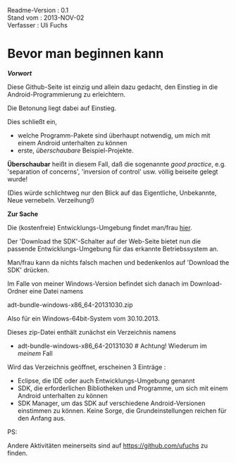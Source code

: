 Readme-Version : 0.1  
Stand vom      : 2013-NOV-02  
Verfasser      : Uli Fuchs

Bevor man beginnen kann
=======================

***Vorwort***

Diese Github-Seite ist einzig und allein dazu gedacht, den Einstieg in die Android-Programmierung zu erleichtern.

Die Betonung liegt dabei auf Einstieg.

Dies schließt ein, 
- welche Programm-Pakete sind überhaupt notwendig, um mich mit einem Android unterhalten zu können  
- erste, *überschaubare* Beispiel-Projekte.

**Überschaubar** heißt in diesem Fall, daß die sogenannte *good practice*, e.g. 'separation of concerns', 'inversion of control' usw. völlig beiseite gelegt wurde!

(Dies würde schlichtweg nur den Blick auf das Eigentliche, Unbekannte, Neue vernebeln. Verzeihung!)

**Zur Sache**

Die (kostenfreie) Entwicklungs-Umgebung findet man/frau [hier](http://developer.android.com/sdk/index.html).  

Der 'Download the SDK'-Schalter auf der Web-Seite bietet nun die passende Entwicklungs-Umgebung für das erkannte Betriebssystem an.  

Man/frau kann da nichts falsch machen und bedenkenlos auf 'Download the SDK' drücken.

Im Falle von meiner Windows-Version befindet sich danach im Download-Ordner eine Datei namens 

  adt-bundle-windows-x86_64-20131030.zip

Also für ein Windows-64bit-System vom 30.10.2013.

Dieses zip-Datei enthält zunächst ein Verzeichnis namens

- adt-bundle-windows-x86_64-20131030 # Achtung! Wiederum im _meinem_ Fall

Wird das Verzeichnis geöffnet, erscheinen 3 Einträge :
- Eclipse, die IDE oder auch Entwicklungs-Umgebung genannt
- SDK, die erforderlichen Bibliotheken und Programme, um sich mit einem Android unterhalten zu können
- SDK Manager, um das SDK auf verschiedene Android-Versionen einstimmen zu können. Keine Sorge, die Grundeinstellungen reichen für den Anfang aus.

<Das Ende ist noch nicht erreicht. Morgen geht es hier weiter>

PS:

Andere Aktivitäten meinerseits sind auf https://github.com/ufuchs zu finden.
  
